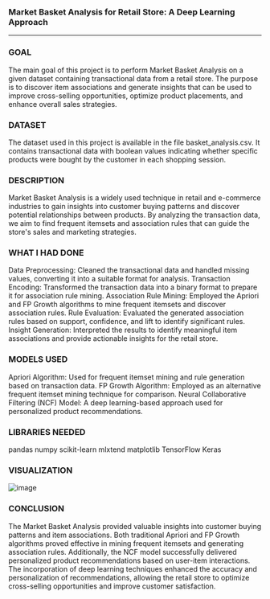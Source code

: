 ### Market Basket Analysis for Retail Store: A Deep Learning Approach
<hr/>

### GOAL

The main goal of this project is to perform Market Basket Analysis on a given dataset containing transactional data from a retail store. The purpose is to discover item associations and generate insights that can be used to improve cross-selling opportunities, optimize product placements, and enhance overall sales strategies.

### DATASET
The dataset used in this project is available in the file basket_analysis.csv. It contains transactional data with boolean values indicating whether specific products were bought by the customer in each shopping session.

### DESCRIPTION
Market Basket Analysis is a widely used technique in retail and e-commerce industries to gain insights into customer buying patterns and discover potential relationships between products. By analyzing the transaction data, we aim to find frequent itemsets and association rules that can guide the store's sales and marketing strategies.

### WHAT I HAD DONE

Data Preprocessing: Cleaned the transactional data and handled missing values, converting it into a suitable format for analysis.
Transaction Encoding: Transformed the transaction data into a binary format to prepare it for association rule mining.
Association Rule Mining: Employed the Apriori and FP Growth algorithms to mine frequent itemsets and discover association rules.
Rule Evaluation: Evaluated the generated association rules based on support, confidence, and lift to identify significant rules.
Insight Generation: Interpreted the results to identify meaningful item associations and provide actionable insights for the retail store.

### MODELS USED

Apriori Algorithm: Used for frequent itemset mining and rule generation based on transaction data.
FP Growth Algorithm: Employed as an alternative frequent itemset mining technique for comparison.
Neural Collaborative Filtering (NCF) Model: A deep learning-based approach used for personalized product recommendations.

### LIBRARIES NEEDED

pandas
numpy
scikit-learn
mlxtend
matplotlib
TensorFlow
Keras

### VISUALIZATION
![image](https://github.com/vaishnavi-3969/DL-Simplified/assets/80088403/37aa53ab-da2a-44cd-835c-0f8035b244a9)


### CONCLUSION
The Market Basket Analysis provided valuable insights into customer buying patterns and item associations. Both traditional Apriori and FP Growth algorithms proved effective in mining frequent itemsets and generating association rules. Additionally, the NCF model successfully delivered personalized product recommendations based on user-item interactions. The incorporation of deep learning techniques enhanced the accuracy and personalization of recommendations, allowing the retail store to optimize cross-selling opportunities and improve customer satisfaction.
